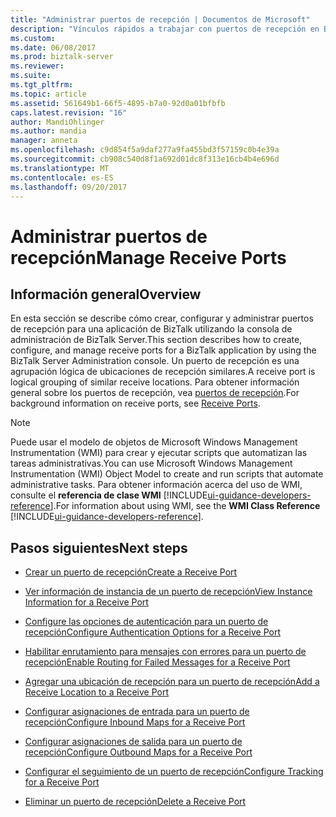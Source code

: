 ```yaml
---
title: "Administrar puertos de recepción | Documentos de Microsoft"
description: "Vínculos rápidos a trabajar con puertos de recepción en BizTalk Server, incluida la creación, adición de una ubicación de recepción, configurar asignaciones y habilitar el seguimiento"
ms.custom: 
ms.date: 06/08/2017
ms.prod: biztalk-server
ms.reviewer: 
ms.suite: 
ms.tgt_pltfrm: 
ms.topic: article
ms.assetid: 561649b1-66f5-4895-b7a0-92d0a01bfbfb
caps.latest.revision: "16"
author: MandiOhlinger
ms.author: mandia
manager: anneta
ms.openlocfilehash: c9d854f5a9daf277a9fa455bd3f57159c0b4e39a
ms.sourcegitcommit: cb908c540d8f1a692d01dc8f313e16cb4b4e696d
ms.translationtype: MT
ms.contentlocale: es-ES
ms.lasthandoff: 09/20/2017
---
```

# <a name="manage-receive-ports"></a><span data-ttu-id="e3821-103">Administrar puertos de recepción</span><span class="sxs-lookup"><span data-stu-id="e3821-103">Manage Receive Ports</span></span>

## <a name="overview"></a><span data-ttu-id="e3821-104">Información general</span><span class="sxs-lookup"><span data-stu-id="e3821-104">Overview</span></span>
<span data-ttu-id="e3821-105">En esta sección se describe cómo crear, configurar y administrar puertos de recepción para una aplicación de BizTalk utilizando la consola de administración de BizTalk Server.</span><span class="sxs-lookup"><span data-stu-id="e3821-105">This section describes how to create, configure, and manage receive ports for a BizTalk application by using the BizTalk Server Administration console.</span></span> <span data-ttu-id="e3821-106">Un puerto de recepción es una agrupación lógica de ubicaciones de recepción similares.</span><span class="sxs-lookup"><span data-stu-id="e3821-106">A receive port is logical grouping of similar receive locations.</span></span> <span data-ttu-id="e3821-107">Para obtener información general sobre los puertos de recepción, vea [puertos de recepción](../core/receive-ports.md).</span><span class="sxs-lookup"><span data-stu-id="e3821-107">For background information on receive ports, see [Receive Ports](../core/receive-ports.md).</span></span>  
  
> [!NOTE]
>  <span data-ttu-id="e3821-108">Puede usar el modelo de objetos de Microsoft Windows Management Instrumentation (WMI) para crear y ejecutar scripts que automatizan las tareas administrativas.</span><span class="sxs-lookup"><span data-stu-id="e3821-108">You can use Microsoft Windows Management Instrumentation (WMI) Object Model to create and run scripts that automate administrative tasks.</span></span> <span data-ttu-id="e3821-109">Para obtener información acerca del uso de WMI, consulte el **referencia de clase WMI** [!INCLUDE[ui-guidance-developers-reference](../includes/ui-guidance-developers-reference.md)].</span><span class="sxs-lookup"><span data-stu-id="e3821-109">For information about using WMI, see the **WMI Class Reference** [!INCLUDE[ui-guidance-developers-reference](../includes/ui-guidance-developers-reference.md)].</span></span>
  
## <a name="next-steps"></a><span data-ttu-id="e3821-110">Pasos siguientes</span><span class="sxs-lookup"><span data-stu-id="e3821-110">Next steps</span></span>
  
-   [<span data-ttu-id="e3821-111">Crear un puerto de recepción</span><span class="sxs-lookup"><span data-stu-id="e3821-111">Create a Receive Port</span></span>](../core/how-to-create-a-receive-port.md)  
  
-   [<span data-ttu-id="e3821-112">Ver información de instancia de un puerto de recepción</span><span class="sxs-lookup"><span data-stu-id="e3821-112">View Instance Information for a Receive Port</span></span>](../core/how-to-view-instance-information-for-a-receive-port.md)  
  
-   [<span data-ttu-id="e3821-113">Configure las opciones de autenticación para un puerto de recepción</span><span class="sxs-lookup"><span data-stu-id="e3821-113">Configure Authentication Options for a Receive Port</span></span>](../core/how-to-configure-authentication-options-for-a-receive-port.md)  
  
-   [<span data-ttu-id="e3821-114">Habilitar enrutamiento para mensajes con errores para un puerto de recepción</span><span class="sxs-lookup"><span data-stu-id="e3821-114">Enable Routing for Failed Messages for a Receive Port</span></span>](../core/how-to-enable-routing-for-failed-messages-for-a-receive-port.md)  
  
-   [<span data-ttu-id="e3821-115">Agregar una ubicación de recepción para un puerto de recepción</span><span class="sxs-lookup"><span data-stu-id="e3821-115">Add a Receive Location to a Receive Port</span></span>](../core/how-to-add-a-receive-location-to-a-receive-port.md)  
  
-   [<span data-ttu-id="e3821-116">Configurar asignaciones de entrada para un puerto de recepción</span><span class="sxs-lookup"><span data-stu-id="e3821-116">Configure Inbound Maps for a Receive Port</span></span>](../core/how-to-configure-inbound-maps-for-a-receive-port.md)  
  
-   [<span data-ttu-id="e3821-117">Configurar asignaciones de salida para un puerto de recepción</span><span class="sxs-lookup"><span data-stu-id="e3821-117">Configure Outbound Maps for a Receive Port</span></span>](../core/how-to-configure-outbound-maps-for-a-receive-port.md)  
  
-   [<span data-ttu-id="e3821-118">Configurar el seguimiento de un puerto de recepción</span><span class="sxs-lookup"><span data-stu-id="e3821-118">Configure Tracking for a Receive Port</span></span>](../core/how-to-configure-tracking-for-a-receive-port.md)  
  
-   [<span data-ttu-id="e3821-119">Eliminar un puerto de recepción</span><span class="sxs-lookup"><span data-stu-id="e3821-119">Delete a Receive Port</span></span>](../core/how-to-delete-a-receive-port.md)